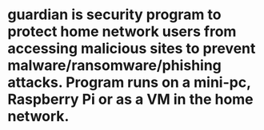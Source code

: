 # guardian is security program to protect home network users from accessing malicious sites to prevent malware/ransomware/phishing attacks. Program runs on a mini-pc, Raspberry Pi or as a VM in the home network.  
